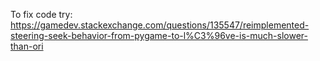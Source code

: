 To fix code try:
https://gamedev.stackexchange.com/questions/135547/reimplemented-steering-seek-behavior-from-pygame-to-l%C3%96ve-is-much-slower-than-ori